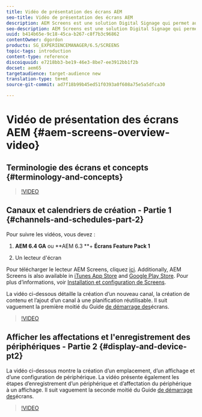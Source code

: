 ```yaml
---
title: Vidéo de présentation des écrans AEM
seo-title: Vidéo de présentation des écrans AEM
description: AEM Screens est une solution Digital Signage qui permet aux spécialistes du marketing de publier des expériences numériques dynamiques et interactives sur différents types d’écrans. Les vidéos suivantes présentent les différentes zones d’un projet AEM Screens, ainsi que les étapes de création de contenu de canal et de publication sur un lecteur d’écran.
seo-description: AEM Screens est une solution Digital Signage qui permet aux spécialistes du marketing de publier des expériences numériques dynamiques et interactives sur différents types d’écrans. Les vidéos suivantes présentent les différentes zones d’un projet AEM Screens, ainsi que les étapes de création de contenu de canal et de publication sur un lecteur d’écran.
uuid: b414b65e-9c18-45ca-b267-c8f7b3c96862
contentOwner: dgordon
products: SG_EXPERIENCEMANAGER/6.5/SCREENS
topic-tags: introduction
content-type: reference
discoiquuid: e7218bb3-be19-46e3-8be7-ee3912bb1f2b
docset: aem65
targetaudience: target-audience new
translation-type: tm+mt
source-git-commit: ad7f18b99b45ed51f0393a0f608a75e5a5dfca30

---
```



# Vidéo de présentation des écrans AEM {#aem-screens-overview-video}

## Terminologie des écrans et concepts {#terminology-and-concepts}

>[!VIDEO](https://video.tv.adobe.com/v/21353?quality=9&captions=fre_fr)


## Canaux et calendriers de création - Partie 1 {#channels-and-schedules-part-2}

Pour suivre les vidéos, vous devez :

1. **AEM 6.4 GA** ou **AEM 6.3 **+ **Écrans Feature Pack 1**

1. Un lecteur d'écran

Pour télécharger le lecteur AEM Screens, cliquez [ici](https://download.macromedia.com/screens/). Additionally, AEM Screens is also available in [iTunes App Store](https://itunes.apple.com/us/app/aem-screens/id1169641856?mt=8) and [Google Play Store](https://play.google.com/store/apps/details?id=com.adobe.aem.screens.player&hl=en). Pour plus d’informations, voir [Installation et configuration de Screens](https://helpx.adobe.com/experience-manager/6-4/help/sites-deploying/configuring-screens-introduction.html).

La vidéo ci-dessous détaille la création d’un nouveau canal, la création de contenu et l’ajout d’un canal à une planification réutilisable. Il suit vaguement la première moitié du Guide [de démarrage des](kickstart-for-aem-screens.md)écrans.

>[!VIDEO](https://video.tv.adobe.com/v/21387?quality=9&captions=fre_fr)

## Afficher les affectations et l'enregistrement des périphériques - Partie 2 {#display-and-device-pt2}

La vidéo ci-dessous montre la création d’un emplacement, d’un affichage et d’une configuration de périphérique. La vidéo présente également les étapes d’enregistrement d’un périphérique et d’affectation du périphérique à un affichage. Il suit vaguement la seconde moitié du Guide [de démarrage des](kickstart-for-aem-screens.md)écrans.

>[!VIDEO](https://video.tv.adobe.com/v/21411?quality=9&captions=fre_fr)

